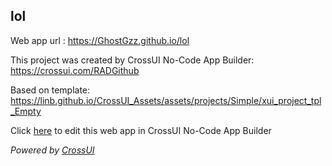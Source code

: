 ## lol
Web app url : https://GhostGzz.github.io/lol

This project was created by CrossUI No-Code App Builder: https://crossui.com/RADGithub

Based on template: https://linb.github.io/CrossUI_Assets/assets/projects/Simple/xui_project_tpl_Empty

Click [here](https://crossui.com/RADGithub/#!from=github&owner=GhostGzz&repo=lol) to edit this web app in CrossUI No-Code App Builder

<i>Powered by [CrossUI](https://crossui.com)</i>

